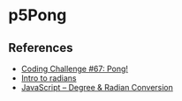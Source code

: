 # p5Pong #

## References ## 

* [Coding Challenge #67: Pong!](https://www.youtube.com/watch?v=IIrC5Qcb2G4)
* [Intro to radians](https://www.khanacademy.org/math/algebra2/trig-functions/intro-to-radians-alg2/v/introduction-to-radians)
* [JavaScript – Degree & Radian Conversion](http://cwestblog.com/2012/11/12/javascript-degree-and-radian-conversion/)

